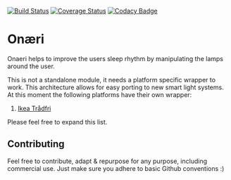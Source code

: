 [![Build Status](https://travis-ci.org/Lakitna/Onaeri.svg?branch=master)](https://travis-ci.org/Lakitna/Onaeri) [![Coverage Status](https://coveralls.io/repos/github/Lakitna/Onaeri/badge.svg)](https://coveralls.io/github/Lakitna/Onaeri)
[![Codacy Badge](https://api.codacy.com/project/badge/Grade/da14876917a5452cb77d38058bd339b3)](https://www.codacy.com/app/Lakitna/Onaeri?utm_source=github.com&amp;utm_medium=referral&amp;utm_content=Lakitna/Onaeri&amp;utm_campaign=Badge_Grade)

# Onæri
Onaeri helps to improve the users sleep rhythm by manipulating the lamps around the user.

This is not a standalone module, it needs a platform specific wrapper to work. This architecture allows for easy porting to new smart light systems. At this moment the following platforms have their own wrapper:

1. [Ikea Trådfri](https://github.com/Lakitna/Onaeri-tradfri)

Please feel free to expand this list.


## Contributing

Feel free to contribute, adapt & repurpose for any purpose, including commercial use. Just make sure you adhere to basic Github conventions :)
